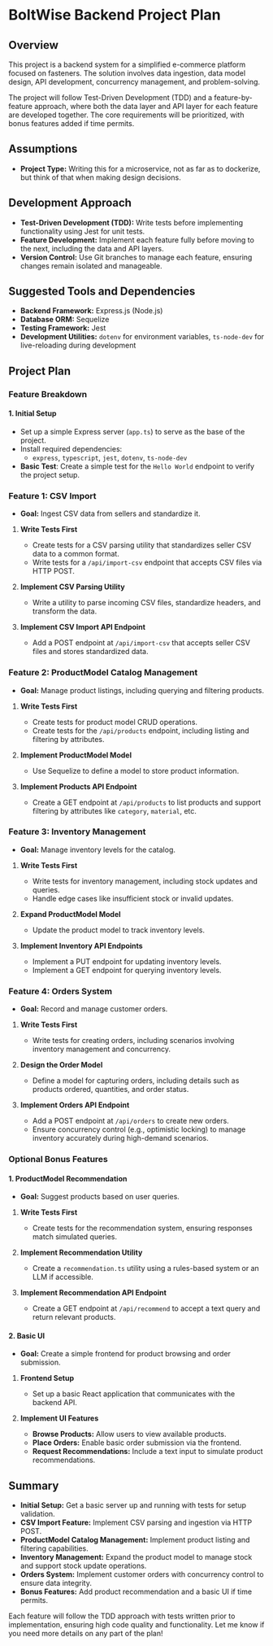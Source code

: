 # BoltWise Backend Project Plan

## Overview
This project is a backend system for a simplified e-commerce platform focused on fasteners. The solution involves data ingestion, data model design, API development, concurrency management, and problem-solving.

The project will follow Test-Driven Development (TDD) and a feature-by-feature approach, where both the data layer and API layer for each feature are developed together. The core requirements will be prioritized, with bonus features added if time permits.

## Assumptions
- **Project Type:** Writing this for a microservice, not as far as to dockerize, but think of that when making design decisions.
## Development Approach
- **Test-Driven Development (TDD):** Write tests before implementing functionality using Jest for unit tests.
- **Feature Development:** Implement each feature fully before moving to the next, including the data and API layers.
- **Version Control:** Use Git branches to manage each feature, ensuring changes remain isolated and manageable.

## Suggested Tools and Dependencies
- **Backend Framework:** Express.js (Node.js)
- **Database ORM:** Sequelize
- **Testing Framework:** Jest
- **Development Utilities:** `dotenv` for environment variables, `ts-node-dev` for live-reloading during development

## Project Plan
### Feature Breakdown
#### 1. Initial Setup
- Set up a simple Express server (`app.ts`) to serve as the base of the project.
- Install required dependencies:
    - `express`, `typescript`, `jest`, `dotenv`, `ts-node-dev`
- **Basic Test**: Create a simple test for the `Hello World` endpoint to verify the project setup.

### Feature 1: CSV Import
- **Goal:** Ingest CSV data from sellers and standardize it.

1. **Write Tests First**
    - Create tests for a CSV parsing utility that standardizes seller CSV data to a common format.
    - Write tests for a `/api/import-csv` endpoint that accepts CSV files via HTTP POST.

2. **Implement CSV Parsing Utility**
    - Write a utility to parse incoming CSV files, standardize headers, and transform the data.

3. **Implement CSV Import API Endpoint**
    - Add a POST endpoint at `/api/import-csv` that accepts seller CSV files and stores standardized data.

### Feature 2: ProductModel Catalog Management
- **Goal:** Manage product listings, including querying and filtering products.

1. **Write Tests First**
    - Create tests for product model CRUD operations.
    - Create tests for the `/api/products` endpoint, including listing and filtering by attributes.

2. **Implement ProductModel Model**
    - Use Sequelize to define a model to store product information.

3. **Implement Products API Endpoint**
    - Create a GET endpoint at `/api/products` to list products and support filtering by attributes like `category`, `material`, etc.

### Feature 3: Inventory Management
- **Goal:** Manage inventory levels for the catalog.

1. **Write Tests First**
    - Write tests for inventory management, including stock updates and queries.
    - Handle edge cases like insufficient stock or invalid updates.

2. **Expand ProductModel Model**
    - Update the product model to track inventory levels.

3. **Implement Inventory API Endpoints**
    - Implement a PUT endpoint for updating inventory levels.
    - Implement a GET endpoint for querying inventory levels.

### Feature 4: Orders System
- **Goal:** Record and manage customer orders.

1. **Write Tests First**
    - Write tests for creating orders, including scenarios involving inventory management and concurrency.

2. **Design the Order Model**
    - Define a model for capturing orders, including details such as products ordered, quantities, and order status.

3. **Implement Orders API Endpoint**
    - Add a POST endpoint at `/api/orders` to create new orders.
    - Ensure concurrency control (e.g., optimistic locking) to manage inventory accurately during high-demand scenarios.

### Optional Bonus Features
#### 1. ProductModel Recommendation
- **Goal:** Suggest products based on user queries.

1. **Write Tests First**
    - Create tests for the recommendation system, ensuring responses match simulated queries.

2. **Implement Recommendation Utility**
    - Create a `recommendation.ts` utility using a rules-based system or an LLM if accessible.

3. **Implement Recommendation API Endpoint**
    - Create a GET endpoint at `/api/recommend` to accept a text query and return relevant products.

#### 2. Basic UI
- **Goal:** Create a simple frontend for product browsing and order submission.

1. **Frontend Setup**
    - Set up a basic React application that communicates with the backend API.

2. **Implement UI Features**
    - **Browse Products:** Allow users to view available products.
    - **Place Orders:** Enable basic order submission via the frontend.
    - **Request Recommendations:** Include a text input to simulate product recommendations.

## Summary
- **Initial Setup:** Get a basic server up and running with tests for setup validation.
- **CSV Import Feature:** Implement CSV parsing and ingestion via HTTP POST.
- **ProductModel Catalog Management:** Implement product listing and filtering capabilities.
- **Inventory Management:** Expand the product model to manage stock and support stock update operations.
- **Orders System:** Implement customer orders with concurrency control to ensure data integrity.
- **Bonus Features:** Add product recommendation and a basic UI if time permits.

Each feature will follow the TDD approach with tests written prior to implementation, ensuring high code quality and functionality. Let me know if you need more details on any part of the plan!

